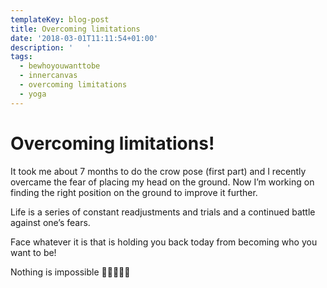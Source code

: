 ```yaml
---
templateKey: blog-post
title: Overcoming limitations
date: '2018-03-01T11:11:54+01:00'
description: '   '
tags:
  - bewhoyouwanttobe
  - innercanvas
  - overcoming limitations
  - yoga
---
```

# Overcoming limitations!

It took me about 7 months to do the crow pose (first part) and I recently overcame the fear of placing my head on the ground. Now I’m working on finding the right position on the ground to improve it further.



Life is a series of constant readjustments and trials and a continued battle against one’s fears.



Face whatever it is that is holding you back today from becoming who you want to be!



Nothing is impossible 🤸🏻‍♀️🙏🏻
